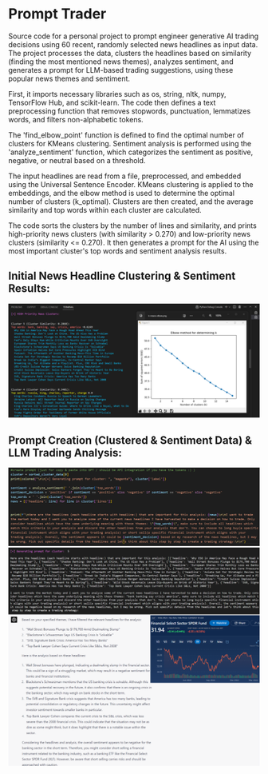 # Prompt Trader
Source code for a personal project to prompt engineer generative AI trading decisions using 60 recent, randomly selected news headlines as input data. The project processes the data, clusters the headlines based on similarity (finding the most mentioned news themes), analyzes sentiment, and generates a prompt for LLM-based trading suggestions, using these popular news themes and sentiment.

First, it imports necessary libraries such as os, string, nltk, numpy, TensorFlow Hub, and scikit-learn. The code then defines a text preprocessing function that removes stopwords, punctuation, lemmatizes words, and filters non-alphabetic tokens.

The 'find_elbow_point' function is defined to find the optimal number of clusters for KMeans clustering. Sentiment analysis is performed using the 'analyze_sentiment' function, which categorizes the sentiment as positive, negative, or neutral based on a threshold.

The input headlines are read from a file, preprocessed, and embedded using the Universal Sentence Encoder. KMeans clustering is applied to the embeddings, and the elbow method is used to determine the optimal number of clusters (k_optimal). Clusters are then created, and the average similarity and top words within each cluster are calculated.

The code sorts the clusters by the number of lines and similarity, and prints high-priority news clusters (with similarity > 0.270) and low-priority news clusters (similarity <= 0.270). It then generates a prompt for the AI using the most important cluster's top words and sentiment analysis results.

## Initial News Headline Clustering & Sentiment Results:
![Alt text describing the image](https://github.com/AI-Voodoo/prompt_trader/blob/main/clusters.png?raw=true)

## Prompt Creation (Clustered & Sentiment Data) & LLM Trading Analysis:
![Alt text describing the image](https://github.com/AI-Voodoo/prompt_trader/blob/main/prompt-code.png?raw=true)
![Alt text describing the image](https://github.com/AI-Voodoo/prompt_trader/blob/main/Prompt-Answer2.png?raw=true)
